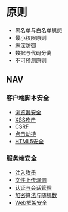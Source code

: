 # 原则

- 黑名单与白名单思想
- 最小权限原则
- 纵深防御
- 数据与代码分离
- 不可预测原则

## NAV

### 客户端脚本安全

- [浏览器安全](./浏览器安全.md)
- [XSS攻击](./XSS攻击.md)
- [CSRF](./CSRF.md)
- [点击劫持](./点击劫持.md)
- [HTML5安全](./HTML5安全.md)

### 服务端安全

- [注入攻击](./注入攻击.md)
- [文件上传漏洞](./文件上传漏洞.md)
- [认证与会话管理](./认证与会话管理.md)
- [加密算法与随机数](./加密算法与随机数.md)
- [Web框架安全](./Web框架安全.md)